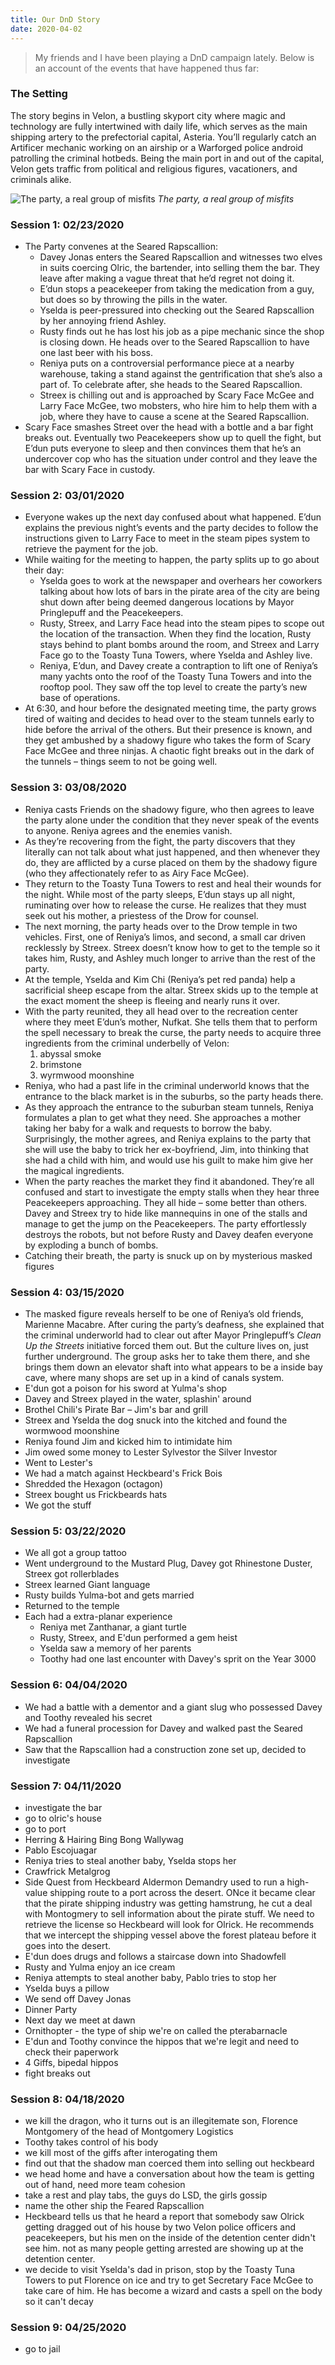 ```yaml
---
title: Our DnD Story
date: 2020-04-02
---
```


> My friends and I have been playing a DnD campaign lately. Below is an account of the events that have happened thus far:

### The Setting
The story begins in Velon, a bustling skyport city where magic and technology are fully intertwined with daily life, which serves as the main shipping artery to the prefectorial capital, Asteria. You’ll regularly catch an Artificer mechanic working on an airship or a Warforged police android patrolling the criminal hotbeds. Being the main port in and out of the capital, Velon gets traffic from political and religious figures, vacationers, and criminals alike.

![The party, a real group of misfits](/images/journal/dnd-party.jpg)
*The party, a real group of misfits*

### Session 1: 02/23/2020
* The Party convenes at the Seared Rapscallion:
	* Davey Jonas enters the Seared Rapscallion and witnesses two elves in suits coercing Olric, the bartender, into selling them the bar. They leave after making a vague threat that he’d regret not doing it.
	* E’dun stops a peacekeeper from taking the medication from a guy, but does so by throwing the pills in the water.
	* Yselda is peer-pressured into checking out the Seared Rapscallion by her annoying friend Ashley.
	* Rusty finds out he has lost his job as a pipe mechanic since the shop is closing down. He heads over to the Seared Rapscallion to have one last beer with his boss.
	* Reniya puts on a controversial performance piece at a nearby warehouse, taking a stand against the gentrification that she’s also a part of. To celebrate after, she heads to the Seared Rapscallion.
	* Streex is chilling out and is approached by Scary Face McGee and Larry Face McGee, two mobsters, who hire him to help them with a job, where they have to cause a scene at the Seared Rapscallion.
* Scary Face smashes Street over the head with a bottle and a bar fight breaks out. Eventually two Peacekeepers show up to quell the fight, but E’dun puts everyone to sleep and then convinces them that he’s an undercover cop who has the situation under control and they leave the bar with Scary Face in custody.

### Session 2: 03/01/2020
* Everyone wakes up the next day confused about what happened. E’dun explains the previous night’s events and the party decides to follow the instructions given to Larry Face to meet in the steam pipes system to retrieve the payment for the job. 
* While waiting for the meeting to happen, the party splits up to go about their day:
	* Yselda goes to work at the newspaper and overhears her coworkers talking about how lots of bars in the pirate area of the city are being shut down after being deemed dangerous locations by Mayor Pringlepuff and the Peacekeepers.
	* Rusty, Streex, and Larry Face head into the steam pipes to scope out the location of the transaction. When they find the location, Rusty stays behind to plant bombs around the room, and Streex and Larry Face go to the Toasty Tuna Towers, where Yselda and Ashley live.
	* Reniya, E’dun, and Davey create a contraption to lift one of Reniya’s many yachts onto the roof of the Toasty Tuna Towers and into the rooftop pool. They saw off the top level to create the party’s new base of operations.
* At 6:30, and hour before the designated meeting time, the party grows tired of waiting and decides to head over to the steam tunnels early to hide before the arrival of the others. But their presence is known, and they get ambushed by a shadowy figure who takes the form of Scary Face McGee and three ninjas. A chaotic fight breaks out in the dark of the tunnels – things seem to not be going well.

### Session 3: 03/08/2020
* Reniya casts Friends on the shadowy figure, who then agrees to leave the party alone under the condition that they never speak of the events to anyone. Reniya agrees and the enemies vanish.
* As they’re recovering from the fight, the party discovers that they literally can not talk about what just happened, and then whenever they do, they are afflicted by a curse placed on them by the shadowy figure (who they affectionately refer to as Airy Face McGee).
* They return to the Toasty Tuna Towers to rest and heal their wounds for the night. While most of the party sleeps, E’dun stays up all night, ruminating over how to release the curse. He realizes that they must seek out his mother, a priestess of the Drow for counsel. 
* The next morning, the party heads over to the Drow temple in two vehicles. First, one of Reniya’s limos, and second, a small car driven recklessly by Streex. Streex doesn’t know how to get to the temple so it takes him, Rusty, and Ashley much longer to arrive than the rest of the party. 
* At the temple, Yselda and Kim Chi (Reniya’s pet red panda) help a sacrificial sheep escape from the altar. Streex skids up to the temple at the exact moment the sheep is fleeing and nearly runs it over.
* With the party reunited, they all head over to the recreation center where they meet E’dun’s mother, Nufkat. She tells them that to perform the spell necessary to break the curse, the party needs to acquire three ingredients from the criminal underbelly of Velon:
	1. abyssal smoke
	2. brimstone
	3. wyrmwood moonshine
* Reniya, who had a past life in the criminal underworld knows that the entrance to the black market is in the suburbs, so the party heads there.
* As they approach the entrance to the suburban steam tunnels, Reniya formulates a plan to get what they need. She approaches a mother taking her baby for a walk and requests to borrow the baby. Surprisingly, the mother agrees, and Reniya explains to the party that she will use the baby to trick her ex-boyfriend, Jim, into thinking that she had a child with him, and would use his guilt to make him give her the magical ingredients.
* When the party reaches the market they find it abandoned. They’re all confused and start to investigate the empty stalls when they hear three Peacekeepers approaching. They all hide – some better than others. Davey and Streex try to hide like mannequins in one of the stalls and manage to get the jump on the Peacekeepers. The party effortlessly destroys the robots, but not before Rusty and Davey deafen everyone by exploding a bunch of bombs.
* Catching their breath, the party is snuck up on by mysterious masked figures 

### Session 4: 03/15/2020
* The masked figure reveals herself to be one of Reniya’s old friends, Marienne Macabre. After curing the party’s deafness, she explained that the criminal underworld had to clear out after Mayor Pringlepuff’s *Clean Up the Streets* initiative forced them out. But the culture lives on, just further underground. The group asks her to take them there, and she brings them down an elevator shaft into what appears to be a inside bay cave, where many shops are set up in a kind of canals system.
* E'dun got a poison for his sword at Yulma's shop
* Davey and Streex played in the water, splashin' around
* Brothel Chili's Pirate Bar – Jim's bar and grill
* Streex and Yselda the dog snuck into the kitched and found the wormwood moonshine
* Reniya found Jim and kicked him to intimidate him
* Jim owed some money to Lester Sylvestor the Silver Investor
* Went to Lester's
* We had a match against Heckbeard's Frick Bois 
* Shredded the Hexagon (octagon)
* Streex bought us Frickbeards hats
* We got the stuff

### Session 5: 03/22/2020
* We all got a group tattoo
* Went underground to the Mustard Plug, Davey got Rhinestone Duster, Streex got rollerblades
* Streex learned Giant language
* Rusty builds Yulma-bot and gets married
* Returned to the temple
* Each had a extra-planar experience
	* Reniya met Zanthanar, a giant turtle
	* Rusty, Streex, and E'dun performed a gem heist
	* Yselda saw a memory of her parents 
	* Toothy had one last encounter with Davey's sprit on the Year 3000

### Session 6: 04/04/2020
* We had a battle with a dementor and a giant slug who possessed Davey and Toothy revealed his secret
* We had a funeral procession for Davey and walked past the Seared Rapscallion
* Saw that the Rapscallion had a construction zone set up, decided to investigate

### Session 7: 04/11/2020
* investigate the bar
* go to olric's house
* go to port
* Herring & Hairing Bing Bong Wallywag
* Pablo Escojuagar
* Reniya tries to steal another baby, Yselda stops her
* Crawfrick Metalgrog
* Side Quest from Heckbeard Aldermon Demandry used to run a high-value shipping route to a port across the desert. ONce it became clear that the pirate shipping industry was getting hamstrung, he cut a deal with Montogmery to sell information about the pirate stuff. We need to retrieve the license so Heckbeard will look for Olrick. He recommends that we intercept the shipping vessel above the forest plateau before it goes into the desert.
* E'dun does drugs and follows a staircase down into Shadowfell
* Rusty and Yulma enjoy an ice cream
* Reniya attempts to steal another baby, Pablo tries to stop her
* Yselda buys a pillow
* We send off Davey Jonas
* Dinner Party
* Next day we meet at dawn
* Ornithopter - the type of ship we're on called the pterabarnacle 
* E'dun and Toothy convince the hippos that we're legit and need to check their paperwork
* 4 Giffs, bipedal hippos
* fight breaks out

### Session 8: 04/18/2020
* we kill the dragon, who it turns out is an illegitemate son, Florence Montgomery of the head of Montgomery Logistics
* Toothy takes control of his body
* we kill most of the giffs after interogating them
* find out that the shadow man coerced them into selling out heckbeard
* we head home and have a conversation about how the team is getting out of hand, need more team cohesion
* take a rest and play tabs, the guys do LSD, the girls gossip
* name the other ship the Feared Rapscallion
* Heckbeard tells us that he heard a report that somebody saw Olrick getting dragged out of his house by two Velon police officers and peacekeepers, but his men on the inside of the detention center didn't see him. not as many people getting arrested are showing up at the detention center.
* we decide to visit Yselda's dad in prison, stop by the Toasty Tuna Towers to put Florence on ice and try to get Secretary Face McGee to take care of him. He has become a wizard and casts a spell on the body so it can't decay


### Session 9: 04/25/2020
* go to jail